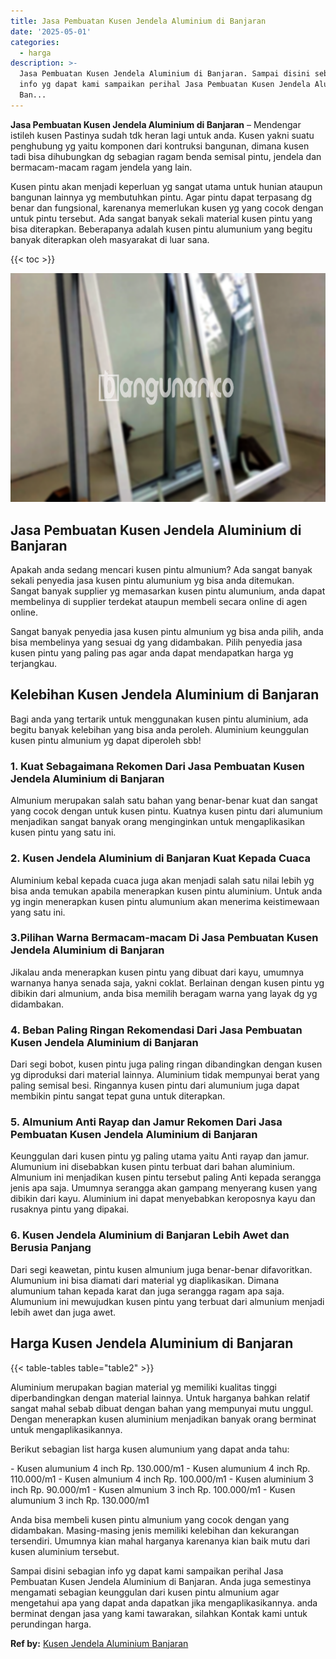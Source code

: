 ```yaml
---
title: Jasa Pembuatan Kusen Jendela Aluminium di Banjaran
date: '2025-05-01'
categories:
  - harga
description: >-
  Jasa Pembuatan Kusen Jendela Aluminium di Banjaran. Sampai disini sebagian
  info yg dapat kami sampaikan perihal Jasa Pembuatan Kusen Jendela Aluminium di
  Ban...
---
```


**Jasa Pembuatan Kusen Jendela Aluminium di Banjaran** – Mendengar istileh kusen Pastinya sudah tdk heran lagi untuk anda. Kusen yakni suatu penghubung yg yaitu komponen dari kontruksi bangunan, dimana kusen tadi bisa dihubungkan dg sebagian ragam benda semisal pintu, jendela dan bermacam-macam ragam jendela yang lain.

Kusen pintu akan menjadi keperluan yg sangat utama untuk hunian ataupun bangunan lainnya yg membutuhkan pintu. Agar pintu dapat terpasang dg benar dan fungsional, karenanya memerlukan kusen yg yang cocok dengan untuk pintu tersebut. Ada sangat banyak sekali material kusen pintu yang bisa diterapkan. Beberapanya adalah kusen pintu alumunium yang begitu banyak diterapkan oleh masyarakat di luar sana.

{{< toc >}}

![Jasa Pembuatan Kusen Jendela Aluminium di Banjaran](/images/harga-kusen-jendela-alumunium-22.png)

## Jasa Pembuatan Kusen Jendela Aluminium di Banjaran

Apakah anda sedang mencari kusen pintu almunium? Ada sangat banyak sekali penyedia jasa kusen pintu alumunium yg bisa anda ditemukan. Sangat banyak supplier yg memasarkan kusen pintu alumunium, anda dapat membelinya di supplier terdekat ataupun membeli secara online di agen online.

Sangat banyak penyedia jasa kusen pintu almunium yg bisa anda pilih, anda bisa membelinya yang sesuai dg yang didambakan. Pilih penyedia jasa kusen pintu yang paling pas agar anda dapat mendapatkan harga yg terjangkau.

## Kelebihan Kusen Jendela Aluminium di Banjaran

Bagi anda yang tertarik untuk menggunakan kusen pintu aluminium, ada begitu banyak kelebihan yang bisa anda peroleh. Aluminium keunggulan kusen pintu almunium yg dapat diperoleh sbb!

### 1\. Kuat Sebagaimana Rekomen Dari Jasa Pembuatan Kusen Jendela Aluminium di Banjaran

Almunium merupakan salah satu bahan yang benar-benar kuat dan sangat yang cocok dengan untuk kusen pintu. Kuatnya kusen pintu dari alumunium menjadikan sangat banyak orang menginginkan untuk mengaplikasikan kusen pintu yang satu ini.

### 2\. Kusen Jendela Aluminium di Banjaran Kuat Kepada Cuaca

Aluminium kebal kepada cuaca juga akan menjadi salah satu nilai lebih yg bisa anda temukan apabila menerapkan kusen pintu aluminium. Untuk anda yg ingin menerapkan kusen pintu alumunium akan menerima keistimewaan yang satu ini.

### 3.Pilihan Warna Bermacam-macam Di Jasa Pembuatan Kusen Jendela Aluminium di Banjaran

Jikalau anda menerapkan kusen pintu yang dibuat dari kayu, umumnya warnanya hanya senada saja, yakni coklat. Berlainan dengan kusen pintu yg dibikin dari almunium, anda bisa memilih beragam warna yang layak dg yg didambakan.

### 4\. Beban Paling Ringan Rekomendasi Dari Jasa Pembuatan Kusen Jendela Aluminium di Banjaran

Dari segi bobot, kusen pintu juga paling ringan dibandingkan dengan kusen yg diproduksi dari material lainnya. Aluminium tidak mempunyai berat yang paling semisal besi. Ringannya kusen pintu dari alumunium juga dapat membikin pintu sangat tepat guna untuk diterapkan.

### 5\. Almunium Anti Rayap dan Jamur Rekomen Dari Jasa Pembuatan Kusen Jendela Aluminium di Banjaran

Keunggulan dari kusen pintu yg paling utama yaitu Anti rayap dan jamur. Alumunium ini disebabkan kusen pintu terbuat dari bahan aluminium. Almunium ini menjadikan kusen pintu tersebut paling Anti kepada serangga jenis apa saja. Umumnya serangga akan gampang menyerang kusen yang dibikin dari kayu. Aluminium ini dapat menyebabkan keroposnya kayu dan rusaknya pintu yang dipakai.

### 6\. Kusen Jendela Aluminium di Banjaran Lebih Awet dan Berusia Panjang

Dari segi keawetan, pintu kusen almunium juga benar-benar difavoritkan. Alumunium ini bisa diamati dari material yg diaplikasikan. Dimana alumunium tahan kepada karat dan juga serangga ragam apa saja. Alumunium ini mewujudkan kusen pintu yang terbuat dari almunium menjadi lebih awet dan juga awet.

## Harga Kusen Jendela Aluminium di Banjaran

{{< table-tables table="table2" >}}

Aluminium merupakan bagian material yg memiliki kualitas tinggi diperbandingkan dengan material lainnya. Untuk harganya bahkan relatif sangat mahal sebab dibuat dengan bahan yang mempunyai mutu unggul. Dengan menerapkan kusen aluminium menjadikan banyak orang berminat untuk mengaplikasikannya.

Berikut sebagian list harga kusen alumunium yang dapat anda tahu:

\- Kusen alumunium 4 inch Rp. 130.000/m1 - Kusen alumunium 4 inch Rp. 110.000/m1 - Kusen almunium 4 inch Rp. 100.000/m1 - Kusen aluminium 3 inch Rp. 90.000/m1 - Kusen almunium 3 inch Rp. 100.000/m1 - Kusen alumunium 3 inch Rp. 130.000/m1

Anda bisa membeli kusen pintu almunium yang cocok dengan yang didambakan. Masing-masing jenis memiliki kelebihan dan kekurangan tersendiri. Umumnya kian mahal harganya karenanya kian baik mutu dari kusen aluminium tersebut.

Sampai disini sebagian info yg dapat kami sampaikan perihal Jasa Pembuatan Kusen Jendela Aluminium di Banjaran. Anda juga semestinya mengamati sebagian keunggulan dari kusen pintu almunium agar mengetahui apa yang dapat anda dapatkan jika mengaplikasikannya. anda berminat dengan jasa yang kami tawarakan, silahkan Kontak kami untuk perundingan harga.

**Ref by:** [Kusen Jendela Aluminium Banjaran](https://id.wikipedia.org/wiki/Kusen)
